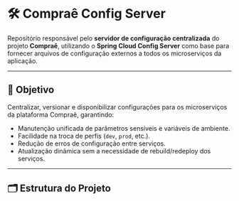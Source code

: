 # 🛠️ Compraê Config Server

Repositório responsável pelo **servidor de configuração centralizada** do projeto **Compraê**, utilizando o **Spring Cloud Config Server** como base para fornecer arquivos de configuração externos a todos os microserviços da aplicação.

---

## 📌 Objetivo

Centralizar, versionar e disponibilizar configurações para os microserviços da plataforma Compraê, garantindo:

- Manutenção unificada de parâmetros sensíveis e variáveis de ambiente.
- Facilidade na troca de perfis (`dev`, `prod`, etc.).
- Redução de erros de configuração entre serviços.
- Atualização dinâmica sem a necessidade de rebuild/redeploy dos serviços.

---

## 🗂️ Estrutura do Projeto

